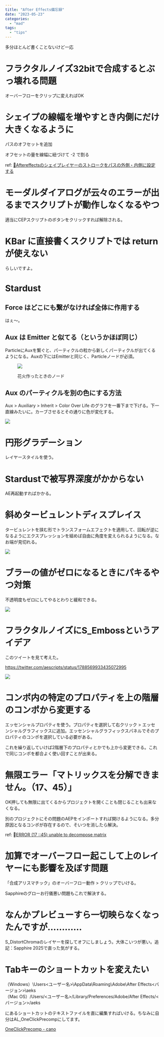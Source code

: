 ```yaml
---
title: "After Effects備忘録"
date: "2023-05-23"
categories: 
  - "mad"
tags: 
  - "tips"
---
```


多分ほとんど書くことないけど一応

<!--more-->

# フラクタルノイズ32bitで合成するとぶっ壊れる問題

オーバーフローをクリップに変えればOK

# シェイプの線幅を増やすとき内側にだけ大きくなるように

パスのオフセットを追加

オフセットの量を線幅に紐づけて -2 で割る

ref: [📝Aftereffectsのシェイプレイヤーのストロークをパスの外側・内側に設定する](https://note.com/nohama123/n/n7d040420dfee)

# モーダルダイアログが云々のエラーが出るまでスクリプトが動作しなくなるやつ

適当にCEPスクリプトのボタンをクリックすれば解除される。

# KBar に直接書くスクリプトでは return が使えない

らしいですよ。

# Stardust

## Force はどこにも繋がなければ全体に作用する

はぇ～。

## Aux は Emitter と似てる（というかほぼ同じ）

ParticleにAuxを繋ぐと、パーティクルの粒から新しくパーティクルが出てくるようになる。Auxの下にはEmitterと同じく、Particleノードが必須。

<figure>

![](../../images/スクリーンショット-2023-09-25-234953.png)

<figcaption>

花火作ったときのノード

</figcaption>

</figure>

## Aux のパーティクルを別の色にする方法

Aux > Auxiliary > Inherit > Color Over Life のグラフを一番下まで下げる。下一直線みたいに。カーブさせるとその通りに色が変化する。

![](../../images/スクリーンショット-2023-09-25-235058.png)

# 円形グラデーション

レイヤースタイルを使う。

# Stardustで被写界深度がかからない

AE再起動すればかかる。

# 斜めタービュレントディスプレイス

タービュレントを挟む形でトランスフォームエフェクトを適用して、回転が逆になるようにエクスプレッションを組めば自由に角度を変えられるようになる。なお端が見切れる。

![](../../images/スクリーンショット-2024-04-17-16.44.16-1024x854.png)

# ブラーの値がゼロになるときにパキるやつ対策

不透明度もゼロにしてやるとわりと緩和できる。

![](../../images/%E3%82%B9%E3%82%AF%E3%83%AA%E3%83%BC%E3%83%B3%E3%82%B7%E3%83%A7%E3%83%83%E3%83%88-2024-04-14-9.59.11.png)

# フラクタルノイズにS\_Embossというアイデア

このツイートを見て考えた。

https://twitter.com/aescripts/status/1788569933435072995

![](../../images/スクリーンショット-2024-05-12-12.53.45-1024x629.png)

# コンポ内の特定のプロパティを上の階層のコンポから変更する

エッセンシャルプロパティを使う。プロパティを選択して右クリック > エッセンシャルグラフィックスに追加。エッセンシャルグラフィックスパネルでそのプロパティのコンポを選択している必要がある。

これを繰り返していけば2階層下のプロパティとかでも上から変更できる。これで同じコンポを都合よく使い回すことが出来る。

# 無限エラー「マトリックスを分解できません。（17、45）」

OK押しても無限に出てくるからプロジェクトを開くことも閉じることも出来なくなる。

別のプロジェクトにその問題のAEPをインポートすれば開けるようになる。多分原因となるコンポが存在するので、そいつを消したら解決。

ref: 📝[ERROR (17 ::45) unable to decompose matrix](https://community.adobe.com/t5/after-effects-discussions/error-17-45-unable-to-decompose-matrix/m-p/9383288)

# 加算でオーバーフロー起こして上のレイヤーにも影響を及ぼす問題

「合成アリスマチック」のオーバーフロー動作 > クリップでいける。

Sapphireのグローお行儀悪い問題もこれで解決する。

# なんかプレビューすら一切映らなくなったんですが…………

S\_DistortChromaのレイヤーを探してオフにしましょう。大体こいつが悪い。追記：Sapphire 2025で直った気がする。

# Tabキーのショートカットを変えたい

（Windows）\\Users<ユーザー名>\\AppData\\Roaming\\Adobe\\After Effects<バージョン>\\aeks  
（Mac OS）/Users/<ユーザー名>/Library/Preferences/Adobe/After Effects/<バージョン>/aeks

にあるショートカットのテキストファイルを直に編集すればいける。ちなみに自分はAL\_OneClickPrecompにしてます。

[OneClickPrecomp - cano](https://booth.pm/ja/items/6454696)
